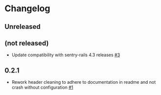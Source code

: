 # Changelog

## Unreleased

## (not released)
- Update compatibility with sentry-rails 4.3 releases [#3](https://github.com/mrexox/sentry-sanitizer/pull/3)

## 0.2.1
- Rework header cleaning to adhere to documentation in readme and not crash without configuration [#1](https://github.com/mrexox/sentry-sanitizer/pull/1)
